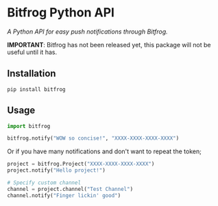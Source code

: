 # Bitfrog Python API
*A Python API for easy push notifications through Bitfrog.*

**IMPORTANT**: Bitfrog has not been released yet, this package will not be useful until it has.

## Installation
```
pip install bitfrog
```

## Usage

```python
import bitfrog

bitfrog.notify("WOW so concise!", "XXXX-XXXX-XXXX-XXXX")
```

Or if you have many notifications and don't want to repeat the token;

```python
project = bitfrog.Project("XXXX-XXXX-XXXX-XXXX")
project.notify("Hello project!")

# Specify custom channel
channel = project.channel("Test Channel")
channel.notify("Finger lickin' good")
```